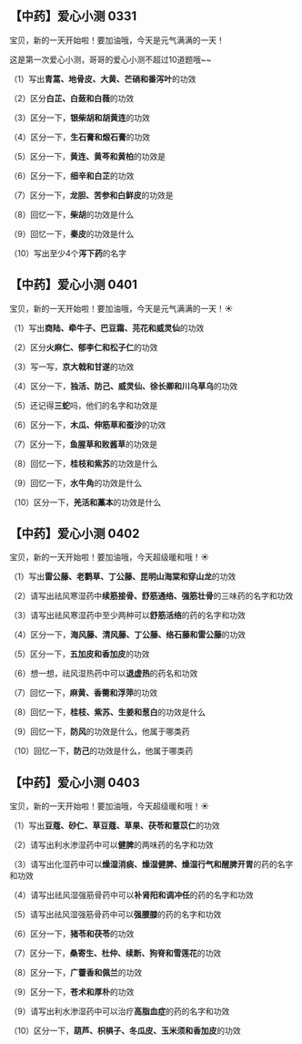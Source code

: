 ## 【中药】爱心小测 0331

宝贝，新的一天开始啦！要加油哦，今天是元气满满的一天！

这是第一次爱心小测，哥哥的爱心小测不超过10道题哦~~

（1）写出**青蒿、地骨皮、大黄、芒硝和番泻叶**的功效

（2）区分**白芷、白蔹和白薇**的功效

（3）区分一下，**银柴胡和胡黄连**的功效

（4）区分一下，**生石膏和煅石膏**的功效

（5）区分一下，**黄连、黄芩和黄柏**的功效是

（6）区分一下，**细辛和白芷**的功效

（7）区分一下，**龙胆、苦参和白鲜皮**的功效是

（8）回忆一下，**柴胡**的功效是什么

（9）回忆一下，**秦皮**的功效是什么

（10）写出至少4个**泻下药**的名字

## 【中药】爱心小测 0401

宝贝，新的一天开始啦！要加油哦，今天是元气满满的一天！☀

（1）写出**商陆、牵牛子、巴豆霜、芫花和威灵仙**的功效

（2）区分**火麻仁、郁李仁和松子仁**的功效

（3）写一写，**京大戟和甘遂**的功效

（4）区分一下，**独活、防己、威灵仙、徐长卿和川乌草乌**的功效

（5）还记得**三蛇**吗，他们的名字和功效是

（6）区分一下，**木瓜、伸筋草和蚕沙**的功效

（7）区分一下，**鱼腥草和败酱草**的功效是

（8）回忆一下，**桂枝和紫苏**的功效是什么

（9）回忆一下，**水牛角**的功效是什么

（10）区分一下，**羌活和藁本**的功效是什么

## 【中药】爱心小测 0402

宝贝，新的一天开始啦！要加油哦，今天超级暖和哦！☀

（1）写出**雷公藤、老鹳草、丁公藤、昆明山海棠和穿山龙**的功效

（2）请写出祛风寒湿药中**续筋接骨、舒筋通络、强筋壮骨**的三味药的名字和功效

（3）请写出祛风寒湿药中至少两种可以**舒筋活络**的药的名字和功效

（4）区分一下，**海风藤、清风藤、丁公藤、络石藤和雷公藤**的功效

（5）区分一下，**五加皮和香加皮**的功效

（6）想一想，祛风湿热药中可以**退虚热**的药名和功效

（7）回忆一下，**麻黄、香薷和浮萍**的功效

（8）回忆一下，**桂枝、紫苏、生姜和葱白**的功效是什么

（9）回忆一下，**防风**的功效是什么，他属于哪类药

（10）回忆一下，**防己**的功效是什么，他属于哪类药

## 【中药】爱心小测 0403

宝贝，新的一天开始啦！要加油哦，今天超级暖和哦！☀

（1）写出**豆蔻、砂仁、草豆蔻、草果、茯苓和薏苡仁**的功效

（2）请写出利水渗湿药中可以**健脾**的两味药的名字和功效

（3）请写出化湿药中可以**燥湿消痰、燥湿健脾、燥湿行气和醒脾开胃**的药的名字和功效

（4）请写出祛风湿强筋骨药中可以**补肾阳和调冲任**的药的名字和功效

（5）请写出祛风湿强筋骨药中可以**强腰膝**的药的名字和功效

（6）区分一下，**猪苓和茯苓**的功效

（7）区分一下，**桑寄生、杜仲、续断、狗脊和雪莲花**的功效

（8）区分一下，**广藿香和佩兰**的功效

（9）区分一下，**苍术和厚朴**的功效

（9）请写出利水渗湿药中可以治疗**高脂血症**的药的名字和功效

（10）区分一下，**葫芦、枳椇子、冬瓜皮、玉米须和香加皮**的功效